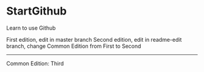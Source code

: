 # StartGithub
Learn to use Github

First edition, edit in master branch
Second edition, edit in readme-edit branch, change Common Edition from First to Second

-------------------------------------------
Common Edition:
Third

